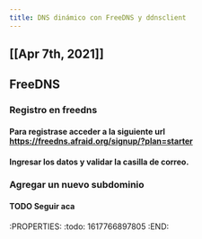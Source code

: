 ```yaml
---
title: DNS dinámico con FreeDNS y ddnsclient
---
```


## [[Apr 7th, 2021]] 
## FreeDNS
### Registro en freedns
#### Para registrase acceder a la siguiente url https://freedns.afraid.org/signup/?plan=starter
#### Ingresar los datos y validar la casilla de correo.
### Agregar un nuevo subdominio
#### TODO Seguir aca
:PROPERTIES:
:todo: 1617766897805
:END:
